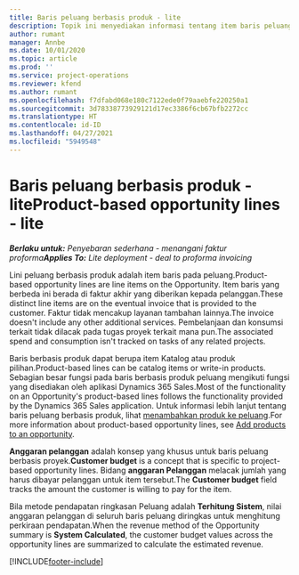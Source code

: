 ```yaml
---
title: Baris peluang berbasis produk - lite
description: Topik ini menyediakan informasi tentang item baris peluang berbasis produk dalam Project Operations.
author: rumant
manager: Annbe
ms.date: 10/01/2020
ms.topic: article
ms.prod: ''
ms.service: project-operations
ms.reviewer: kfend
ms.author: rumant
ms.openlocfilehash: f7dfabd068e180c7122ede0f79aaebfe220250a1
ms.sourcegitcommit: 3d78338773929121d17ec3386f6cb67bfb2272cc
ms.translationtype: HT
ms.contentlocale: id-ID
ms.lasthandoff: 04/27/2021
ms.locfileid: "5949548"
---
```

# <a name="product-based-opportunity-lines---lite"></a><span data-ttu-id="66206-103">Baris peluang berbasis produk - lite</span><span class="sxs-lookup"><span data-stu-id="66206-103">Product-based opportunity lines - lite</span></span>

<span data-ttu-id="66206-104">_**Berlaku untuk:** Penyebaran sederhana - menangani faktur proforma_</span><span class="sxs-lookup"><span data-stu-id="66206-104">_**Applies To:** Lite deployment - deal to proforma invoicing_</span></span>

<span data-ttu-id="66206-105">Lini peluang berbasis produk adalah item baris pada peluang.</span><span class="sxs-lookup"><span data-stu-id="66206-105">Product-based opportunity lines are line items on the Opportunity.</span></span> <span data-ttu-id="66206-106">Item baris yang berbeda ini berada di faktur akhir yang diberikan kepada pelanggan.</span><span class="sxs-lookup"><span data-stu-id="66206-106">These distinct line items are on the eventual invoice that is provided to the customer.</span></span> <span data-ttu-id="66206-107">Faktur tidak mencakup layanan tambahan lainnya.</span><span class="sxs-lookup"><span data-stu-id="66206-107">The invoice doesn't include any other additional services.</span></span> <span data-ttu-id="66206-108">Pembelanjaan dan konsumsi terkait tidak dilacak pada tugas proyek terkait mana pun.</span><span class="sxs-lookup"><span data-stu-id="66206-108">The associated spend and consumption isn't tracked on tasks of any related projects.</span></span>

<span data-ttu-id="66206-109">Baris berbasis produk dapat berupa item Katalog atau produk pilihan.</span><span class="sxs-lookup"><span data-stu-id="66206-109">Product-based lines can be catalog items or write-in products.</span></span> <span data-ttu-id="66206-110">Sebagian besar fungsi pada baris berbasis produk peluang mengikuti fungsi yang disediakan oleh aplikasi Dynamics 365 Sales.</span><span class="sxs-lookup"><span data-stu-id="66206-110">Most of the functionality on an Opportunity's product-based lines follows the functionality provided by the Dynamics 365 Sales application.</span></span> <span data-ttu-id="66206-111">Untuk informasi lebih lanjut tentang baris peluang berbasis produk, lihat [menambahkan produk ke peluang](/dynamics365/sales-enterprise/add-products-opportunity).</span><span class="sxs-lookup"><span data-stu-id="66206-111">For more information about product-based opportunity lines, see [Add products to an opportunity](/dynamics365/sales-enterprise/add-products-opportunity).</span></span>

<span data-ttu-id="66206-112">**Anggaran pelanggan** adalah konsep yang khusus untuk baris peluang berbasis proyek.</span><span class="sxs-lookup"><span data-stu-id="66206-112">**Customer budget** is a concept that is specific to project-based opportunity lines.</span></span> <span data-ttu-id="66206-113">Bidang **anggaran Pelanggan** melacak jumlah yang harus dibayar pelanggan untuk item tersebut.</span><span class="sxs-lookup"><span data-stu-id="66206-113">The **Customer budget** field tracks the amount the customer is willing to pay for the item.</span></span>

<span data-ttu-id="66206-114">Bila metode pendapatan ringkasan Peluang adalah **Terhitung Sistem**, nilai anggaran pelanggan di seluruh baris peluang diringkas untuk menghitung perkiraan pendapatan.</span><span class="sxs-lookup"><span data-stu-id="66206-114">When the revenue method of the Opportunity summary is **System Calculated**, the customer budget values across the opportunity lines are summarized to calculate the estimated revenue.</span></span> 



[!INCLUDE[footer-include](../../includes/footer-banner.md)]